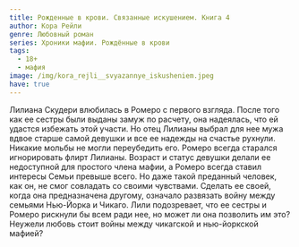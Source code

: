 ```yaml
---
title: Рожденные в крови. Связанные искушением. Книга 4
author: Кора Рейли
genre: Любовный роман
series: Хроники мафии. Рождённые в крови
tags:
  - 18+
  - мафия
image: /img/kora_rejli__svyazannye_iskusheniem.jpeg
have: true
---
```

Лилиана Скудери влюбилась в Ромеро с первого взгляда. После того как ее сестры были выданы замуж по расчету, она надеялась, что ей удастся избежать этой участи. Но отец Лилианы выбрал для нее мужа вдвое старше самой девушки и все ее надежды на счастье рухнули. Никакие мольбы не могли переубедить его. Ромеро всегда старался игнорировать флирт Лилианы. Возраст и статус девушки делали ее недоступной для простого члена мафии, а Ромеро всегда ставил интересы Семьи превыше всего. Но даже такой преданный человек, как он, не смог совладать со своими чувствами. Сделать ее своей, когда она предназначена другому, означало развязать войну между семьями Нью-Йорка и Чикаго. Лили подозревает, что ее сестры и Ромеро рискнули бы всем ради нее, но может ли она позволить им это? Неужели любовь стоит войны между чикагской и нью-йоркской мафией?